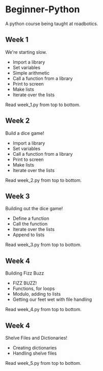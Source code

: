 # Beginner-Python
A python course being taught at roadbotics.

## Week 1
We're starting slow.
* Import a library
* Set variables
* Simple arithmetic
* Call a function from a library
* Print to screen
* Make lists
* Iterate over the lists

Read week_1.py from top to bottom.

## Week 2
Build a dice game!
* Import a library
* Set variables
* Call a function from a library
* Print to screen
* Make lists
* Iterate over the lists

Read week_2.py from top to bottom.

## Week 3
Building out the dice game!
* Define a function
* Call the function
* Iterate over the lists
* Append to lists

Read week_3.py from top to bottom.

## Week 4
Building Fizz Buzz
* FIZZ BUZZ!
* Functions, for loops
* Modulo, adding to lists
* Getting our feet wet with file handling

Read week_4.py from top to bottom.

## Week 4
Shelve Files and Dictionaries!
* Creating dictionaries
* Handling shelve files

Read week_5.py from top to bottom.
